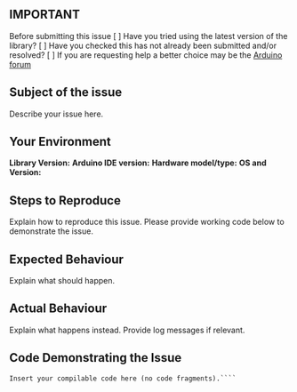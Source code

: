 ## IMPORTANT
Before submitting this issue
[ ] Have you tried using the latest version of the library?
[ ] Have you checked this has not already been submitted and/or resolved?
[ ] If you are requesting help a better choice may be the [ Arduino forum](http://forum.arduino.cc/)

## Subject of the issue
Describe your issue here.

## Your Environment
**Library Version:** 
**Arduino IDE version:** 
**Hardware model/type:** 
**OS and Version:** 

## Steps to Reproduce
Explain how to reproduce this issue. Please provide working code below to demonstrate the issue.

## Expected Behaviour
Explain what should happen.

## Actual Behaviour
Explain what happens instead. Provide log messages if relevant.

## Code Demonstrating the Issue
````
Insert your compilable code here (no code fragments).````